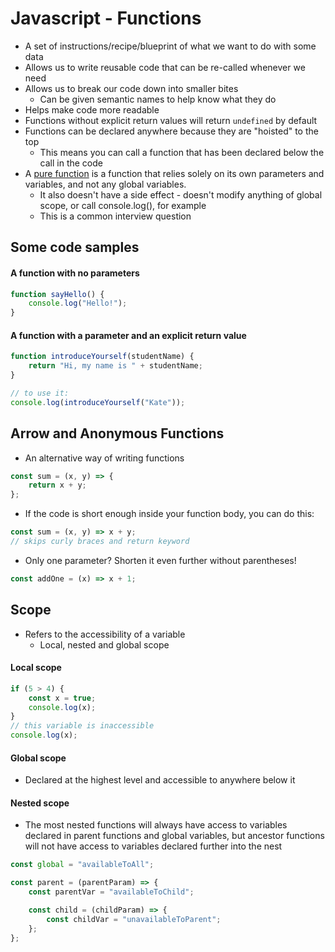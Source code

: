 # Javascript - Functions

- A set of instructions/recipe/blueprint of what we want to do with some data
- Allows us to write reusable code that can be re-called whenever we need
- Allows us to break our code down into smaller bites
  - Can be given semantic names to help know what they do
- Helps make code more readable
- Functions without explicit return values will return `undefined` by default
- Functions can be declared anywhere because they are "hoisted" to the top
  - This means you can call a function that has been declared below the call in the code
- A <ins>pure function</ins> is a function that relies solely on its own parameters and variables, and not any global variables.
  - It also doesn't have a side effect - doesn't modify anything of global scope, or call console.log(), for example
  - This is a common interview question

## Some code samples

#### A function with no parameters

```javascript
function sayHello() {
	console.log("Hello!");
}
```

#### A function with a parameter and an explicit return value

```javascript
function introduceYourself(studentName) {
	return "Hi, my name is " + studentName;
}

// to use it:
console.log(introduceYourself("Kate"));
```

## Arrow and Anonymous Functions

- An alternative way of writing functions

```javascript
const sum = (x, y) => {
	return x + y;
};
```

- If the code is short enough inside your function body, you can do this:

```javascript
const sum = (x, y) => x + y;
// skips curly braces and return keyword
```

- Only one parameter? Shorten it even further without parentheses!

```javascript
const addOne = (x) => x + 1;
```

## Scope

- Refers to the accessibility of a variable
  - Local, nested and global scope

#### Local scope

```javascript
if (5 > 4) {
	const x = true;
	console.log(x);
}
// this variable is inaccessible
console.log(x);
```

#### Global scope

- Declared at the highest level and accessible to anywhere below it

#### Nested scope

- The most nested functions will always have access to variables declared in parent functions and global variables, but ancestor functions will not have access to variables declared further into the nest

```javascript
const global = "availableToAll";

const parent = (parentParam) => {
	const parentVar = "availableToChild";

	const child = (childParam) => {
		const childVar = "unavailableToParent";
	};
};
```

